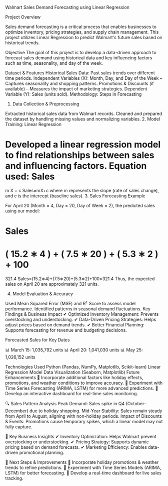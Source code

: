 Walmart Sales Demand Forecasting using Linear Regression

Project Overview

Sales demand forecasting is a critical process that enables businesses to optimize inventory, pricing strategies, and supply chain management. This project utilizes Linear Regression to predict Walmart's future sales based on historical trends.

Objective
The goal of this project is to develop a data-driven approach to forecast sales demand using historical data and key influencing factors such as time, seasonality, and day of the week.

Dataset & Features
Historical Sales Data: Past sales trends over different time periods.
Independent Variables (X):
Month, Day, and Day of the Week – Captures seasonality and shopping patterns.
Promotions & Discounts (if available) – Measures the impact of marketing strategies.
Dependent Variable (Y): Sales (units sold).
Methodology: Steps in Forecasting
1. Data Collection & Preprocessing

Extracted historical sales data from Walmart records.
Cleaned and prepared the dataset by handling missing values and normalizing variables.
2. Model Training: Linear Regression

Developed a linear regression model to find relationships between sales and influencing factors.
Equation used:
Sales
=
m
X
+
c
Sales=mX+c
where m represents the slope (rate of sales change), and c is the intercept (baseline sales).
3. Sales Forecasting Example

For April 20 (Month = 4, Day = 20, Day of Week = 2), the predicted sales using our model:

Sales
=
(
15.2
∗
4
)
+
(
7.5
∗
20
)
+
(
5.3
∗
2
)
+
100
=
321.4
Sales=(15.2∗4)+(7.5∗20)+(5.3∗2)+100=321.4
Thus, the expected sales on April 20 are approximately 321 units.

4. Model Evaluation & Accuracy

Used Mean Squared Error (MSE) and R² Score to assess model performance.
Identified patterns in seasonal demand fluctuations.
Key Findings & Business Impact
✔ Optimized Inventory Management: Prevents overstocking and understocking.
✔ Data-Driven Pricing Strategies: Helps adjust prices based on demand trends.
✔ Better Financial Planning: Supports forecasting for revenue and budgeting decisions.

Forecasted Sales for Key Dates

📊 March 15: 1,035,792 units
📊 April 20: 1,041,030 units
📊 May 25: 1,026,152 units

Technologies Used
Python (Pandas, NumPy, Matplotlib, Scikit-learn)
Linear Regression Model
Data Visualization (Seaborn, Matplotlib)
Future Enhancements
🔹 Incorporate additional factors like holiday effects, promotions, and weather conditions to improve accuracy.
🔹 Experiment with Time Series Forecasting (ARIMA, LSTM) for more advanced predictions.
🔹 Develop an interactive dashboard for real-time sales monitoring.


🔍 Sales Pattern Analysis
Peak Demand: Sales spike in Q4 (October–December) due to holiday shopping.
Mid-Year Stability: Sales remain steady from April to August, aligning with non-holiday periods.
Impact of Discounts & Events: Promotions cause temporary spikes, which a linear model may not fully capture.

📌 Key Business Insights
✔ Inventory Optimization: Helps Walmart prevent overstocking or understocking.
✔ Pricing Strategy: Supports dynamic pricing based on demand forecasts.
✔ Marketing Efficiency: Enables data-driven promotional planning.

🚀 Next Steps & Improvements
🔹 Incorporate holiday promotions & weather trends to refine predictions.
🔹 Experiment with Time Series Models (ARIMA, LSTM) for better forecasting.
🔹 Develop a real-time dashboard for live sales tracking.


